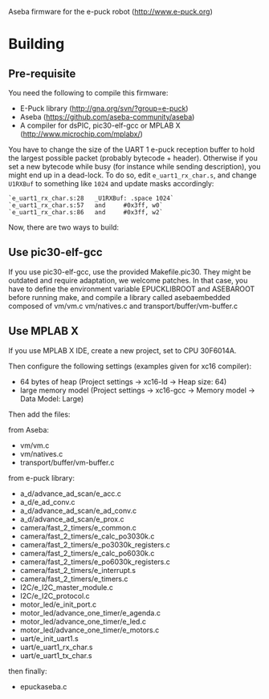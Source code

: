 Aseba firmware for the e-puck robot (http://www.e-puck.org)

Building
========

Pre-requisite
-------------

You need the following to compile this firmware:
 - E-Puck library (http://gna.org/svn/?group=e-puck)
 - Aseba (https://github.com/aseba-community/aseba)
 - A compiler for dsPIC, pic30-elf-gcc or MPLAB X (http://www.microchip.com/mplabx/)

You have to change the size of the UART 1 e-puck reception buffer to hold the largest possible packet (probably bytecode + header).
Otherwise if you set a new bytecode while busy (for instance while sending description), you might end up in a dead-lock.
To do so, edit `e_uart1_rx_char.s`, and change `U1RXBuf` to something like `1024` and update masks accordingly:

	`e_uart1_rx_char.s:28	_U1RXBuf: .space 1024`
	`e_uart1_rx_char.s:57	and		#0x3ff, w0`
	`e_uart1_rx_char.s:86	and		#0x3ff, w2`

Now, there are two ways to build:

Use pic30-elf-gcc
-----------------

If you use pic30-elf-gcc, use the provided Makefile.pic30. They might be outdated and require adaptation, we welcome patches. In that case, you have to define the environment variable EPUCKLIBROOT and ASEBAROOT before running make, and compile a library called asebaembedded composed of vm/vm.c vm/natives.c and transport/buffer/vm-buffer.c

Use MPLAB X
-----------

If you use MPLAB X IDE, create a new project, set to CPU 30F6014A.

Then configure the following settings (examples given for xc16 compiler):
 - 64 bytes of heap (Project settings -> xc16-ld -> Heap size: 64)
 - large memory model (Project settings -> xc16-gcc -> Memory model -> Data Model: Large)

Then add the files:

from Aseba:
 - vm/vm.c
 - vm/natives.c
 - transport/buffer/vm-buffer.c
 
from e-puck library:
 - a_d/advance_ad_scan/e_acc.c
 - a_d/e_ad_conv.c
 - a_d/advance_ad_scan/e_ad_conv.c
 - a_d/advance_ad_scan/e_prox.c
 - camera/fast_2_timers/e_common.c
 - camera/fast_2_timers/e_calc_po3030k.c
 - camera/fast_2_timers/e_po3030k_registers.c
 - camera/fast_2_timers/e_calc_po6030k.c
 - camera/fast_2_timers/e_po6030k_registers.c
 - camera/fast_2_timers/e_interrupt.s
 - camera/fast_2_timers/e_timers.c
 - I2C/e_I2C_master_module.c
 - I2C/e_I2C_protocol.c
 - motor_led/e_init_port.c
 - motor_led/advance_one_timer/e_agenda.c
 - motor_led/advance_one_timer/e_led.c
 - motor_led/advance_one_timer/e_motors.c
 - uart/e_init_uart1.s
 - uart/e_uart1_rx_char.s
 - uart/e_uart1_tx_char.s
 
then finally:
 - epuckaseba.c

 
